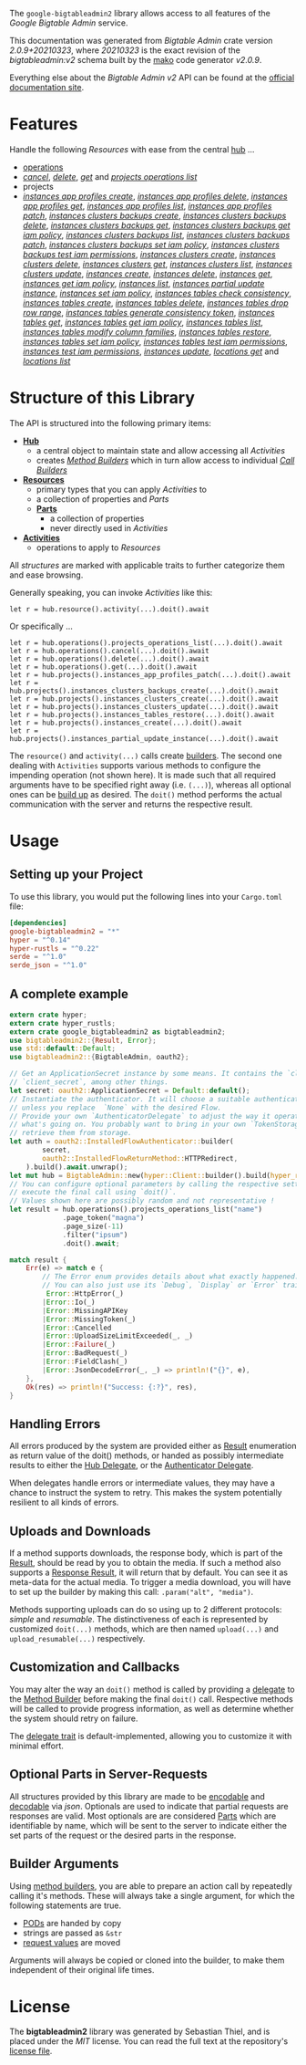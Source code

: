 <!---
DO NOT EDIT !
This file was generated automatically from 'src/mako/api/README.md.mako'
DO NOT EDIT !
-->
The `google-bigtableadmin2` library allows access to all features of the *Google Bigtable Admin* service.

This documentation was generated from *Bigtable Admin* crate version *2.0.9+20210323*, where *20210323* is the exact revision of the *bigtableadmin:v2* schema built by the [mako](http://www.makotemplates.org/) code generator *v2.0.9*.

Everything else about the *Bigtable Admin* *v2* API can be found at the
[official documentation site](https://cloud.google.com/bigtable/).
# Features

Handle the following *Resources* with ease from the central [hub](https://docs.rs/google-bigtableadmin2/2.0.9+20210323/google_bigtableadmin2/BigtableAdmin) ... 

* [operations](https://docs.rs/google-bigtableadmin2/2.0.9+20210323/google_bigtableadmin2/api::Operation)
 * [*cancel*](https://docs.rs/google-bigtableadmin2/2.0.9+20210323/google_bigtableadmin2/api::OperationCancelCall), [*delete*](https://docs.rs/google-bigtableadmin2/2.0.9+20210323/google_bigtableadmin2/api::OperationDeleteCall), [*get*](https://docs.rs/google-bigtableadmin2/2.0.9+20210323/google_bigtableadmin2/api::OperationGetCall) and [*projects operations list*](https://docs.rs/google-bigtableadmin2/2.0.9+20210323/google_bigtableadmin2/api::OperationProjectOperationListCall)
* projects
 * [*instances app profiles create*](https://docs.rs/google-bigtableadmin2/2.0.9+20210323/google_bigtableadmin2/api::ProjectInstanceAppProfileCreateCall), [*instances app profiles delete*](https://docs.rs/google-bigtableadmin2/2.0.9+20210323/google_bigtableadmin2/api::ProjectInstanceAppProfileDeleteCall), [*instances app profiles get*](https://docs.rs/google-bigtableadmin2/2.0.9+20210323/google_bigtableadmin2/api::ProjectInstanceAppProfileGetCall), [*instances app profiles list*](https://docs.rs/google-bigtableadmin2/2.0.9+20210323/google_bigtableadmin2/api::ProjectInstanceAppProfileListCall), [*instances app profiles patch*](https://docs.rs/google-bigtableadmin2/2.0.9+20210323/google_bigtableadmin2/api::ProjectInstanceAppProfilePatchCall), [*instances clusters backups create*](https://docs.rs/google-bigtableadmin2/2.0.9+20210323/google_bigtableadmin2/api::ProjectInstanceClusterBackupCreateCall), [*instances clusters backups delete*](https://docs.rs/google-bigtableadmin2/2.0.9+20210323/google_bigtableadmin2/api::ProjectInstanceClusterBackupDeleteCall), [*instances clusters backups get*](https://docs.rs/google-bigtableadmin2/2.0.9+20210323/google_bigtableadmin2/api::ProjectInstanceClusterBackupGetCall), [*instances clusters backups get iam policy*](https://docs.rs/google-bigtableadmin2/2.0.9+20210323/google_bigtableadmin2/api::ProjectInstanceClusterBackupGetIamPolicyCall), [*instances clusters backups list*](https://docs.rs/google-bigtableadmin2/2.0.9+20210323/google_bigtableadmin2/api::ProjectInstanceClusterBackupListCall), [*instances clusters backups patch*](https://docs.rs/google-bigtableadmin2/2.0.9+20210323/google_bigtableadmin2/api::ProjectInstanceClusterBackupPatchCall), [*instances clusters backups set iam policy*](https://docs.rs/google-bigtableadmin2/2.0.9+20210323/google_bigtableadmin2/api::ProjectInstanceClusterBackupSetIamPolicyCall), [*instances clusters backups test iam permissions*](https://docs.rs/google-bigtableadmin2/2.0.9+20210323/google_bigtableadmin2/api::ProjectInstanceClusterBackupTestIamPermissionCall), [*instances clusters create*](https://docs.rs/google-bigtableadmin2/2.0.9+20210323/google_bigtableadmin2/api::ProjectInstanceClusterCreateCall), [*instances clusters delete*](https://docs.rs/google-bigtableadmin2/2.0.9+20210323/google_bigtableadmin2/api::ProjectInstanceClusterDeleteCall), [*instances clusters get*](https://docs.rs/google-bigtableadmin2/2.0.9+20210323/google_bigtableadmin2/api::ProjectInstanceClusterGetCall), [*instances clusters list*](https://docs.rs/google-bigtableadmin2/2.0.9+20210323/google_bigtableadmin2/api::ProjectInstanceClusterListCall), [*instances clusters update*](https://docs.rs/google-bigtableadmin2/2.0.9+20210323/google_bigtableadmin2/api::ProjectInstanceClusterUpdateCall), [*instances create*](https://docs.rs/google-bigtableadmin2/2.0.9+20210323/google_bigtableadmin2/api::ProjectInstanceCreateCall), [*instances delete*](https://docs.rs/google-bigtableadmin2/2.0.9+20210323/google_bigtableadmin2/api::ProjectInstanceDeleteCall), [*instances get*](https://docs.rs/google-bigtableadmin2/2.0.9+20210323/google_bigtableadmin2/api::ProjectInstanceGetCall), [*instances get iam policy*](https://docs.rs/google-bigtableadmin2/2.0.9+20210323/google_bigtableadmin2/api::ProjectInstanceGetIamPolicyCall), [*instances list*](https://docs.rs/google-bigtableadmin2/2.0.9+20210323/google_bigtableadmin2/api::ProjectInstanceListCall), [*instances partial update instance*](https://docs.rs/google-bigtableadmin2/2.0.9+20210323/google_bigtableadmin2/api::ProjectInstancePartialUpdateInstanceCall), [*instances set iam policy*](https://docs.rs/google-bigtableadmin2/2.0.9+20210323/google_bigtableadmin2/api::ProjectInstanceSetIamPolicyCall), [*instances tables check consistency*](https://docs.rs/google-bigtableadmin2/2.0.9+20210323/google_bigtableadmin2/api::ProjectInstanceTableCheckConsistencyCall), [*instances tables create*](https://docs.rs/google-bigtableadmin2/2.0.9+20210323/google_bigtableadmin2/api::ProjectInstanceTableCreateCall), [*instances tables delete*](https://docs.rs/google-bigtableadmin2/2.0.9+20210323/google_bigtableadmin2/api::ProjectInstanceTableDeleteCall), [*instances tables drop row range*](https://docs.rs/google-bigtableadmin2/2.0.9+20210323/google_bigtableadmin2/api::ProjectInstanceTableDropRowRangeCall), [*instances tables generate consistency token*](https://docs.rs/google-bigtableadmin2/2.0.9+20210323/google_bigtableadmin2/api::ProjectInstanceTableGenerateConsistencyTokenCall), [*instances tables get*](https://docs.rs/google-bigtableadmin2/2.0.9+20210323/google_bigtableadmin2/api::ProjectInstanceTableGetCall), [*instances tables get iam policy*](https://docs.rs/google-bigtableadmin2/2.0.9+20210323/google_bigtableadmin2/api::ProjectInstanceTableGetIamPolicyCall), [*instances tables list*](https://docs.rs/google-bigtableadmin2/2.0.9+20210323/google_bigtableadmin2/api::ProjectInstanceTableListCall), [*instances tables modify column families*](https://docs.rs/google-bigtableadmin2/2.0.9+20210323/google_bigtableadmin2/api::ProjectInstanceTableModifyColumnFamilyCall), [*instances tables restore*](https://docs.rs/google-bigtableadmin2/2.0.9+20210323/google_bigtableadmin2/api::ProjectInstanceTableRestoreCall), [*instances tables set iam policy*](https://docs.rs/google-bigtableadmin2/2.0.9+20210323/google_bigtableadmin2/api::ProjectInstanceTableSetIamPolicyCall), [*instances tables test iam permissions*](https://docs.rs/google-bigtableadmin2/2.0.9+20210323/google_bigtableadmin2/api::ProjectInstanceTableTestIamPermissionCall), [*instances test iam permissions*](https://docs.rs/google-bigtableadmin2/2.0.9+20210323/google_bigtableadmin2/api::ProjectInstanceTestIamPermissionCall), [*instances update*](https://docs.rs/google-bigtableadmin2/2.0.9+20210323/google_bigtableadmin2/api::ProjectInstanceUpdateCall), [*locations get*](https://docs.rs/google-bigtableadmin2/2.0.9+20210323/google_bigtableadmin2/api::ProjectLocationGetCall) and [*locations list*](https://docs.rs/google-bigtableadmin2/2.0.9+20210323/google_bigtableadmin2/api::ProjectLocationListCall)




# Structure of this Library

The API is structured into the following primary items:

* **[Hub](https://docs.rs/google-bigtableadmin2/2.0.9+20210323/google_bigtableadmin2/BigtableAdmin)**
    * a central object to maintain state and allow accessing all *Activities*
    * creates [*Method Builders*](https://docs.rs/google-bigtableadmin2/2.0.9+20210323/google_bigtableadmin2/client::MethodsBuilder) which in turn
      allow access to individual [*Call Builders*](https://docs.rs/google-bigtableadmin2/2.0.9+20210323/google_bigtableadmin2/client::CallBuilder)
* **[Resources](https://docs.rs/google-bigtableadmin2/2.0.9+20210323/google_bigtableadmin2/client::Resource)**
    * primary types that you can apply *Activities* to
    * a collection of properties and *Parts*
    * **[Parts](https://docs.rs/google-bigtableadmin2/2.0.9+20210323/google_bigtableadmin2/client::Part)**
        * a collection of properties
        * never directly used in *Activities*
* **[Activities](https://docs.rs/google-bigtableadmin2/2.0.9+20210323/google_bigtableadmin2/client::CallBuilder)**
    * operations to apply to *Resources*

All *structures* are marked with applicable traits to further categorize them and ease browsing.

Generally speaking, you can invoke *Activities* like this:

```Rust,ignore
let r = hub.resource().activity(...).doit().await
```

Or specifically ...

```ignore
let r = hub.operations().projects_operations_list(...).doit().await
let r = hub.operations().cancel(...).doit().await
let r = hub.operations().delete(...).doit().await
let r = hub.operations().get(...).doit().await
let r = hub.projects().instances_app_profiles_patch(...).doit().await
let r = hub.projects().instances_clusters_backups_create(...).doit().await
let r = hub.projects().instances_clusters_create(...).doit().await
let r = hub.projects().instances_clusters_update(...).doit().await
let r = hub.projects().instances_tables_restore(...).doit().await
let r = hub.projects().instances_create(...).doit().await
let r = hub.projects().instances_partial_update_instance(...).doit().await
```

The `resource()` and `activity(...)` calls create [builders][builder-pattern]. The second one dealing with `Activities` 
supports various methods to configure the impending operation (not shown here). It is made such that all required arguments have to be 
specified right away (i.e. `(...)`), whereas all optional ones can be [build up][builder-pattern] as desired.
The `doit()` method performs the actual communication with the server and returns the respective result.

# Usage

## Setting up your Project

To use this library, you would put the following lines into your `Cargo.toml` file:

```toml
[dependencies]
google-bigtableadmin2 = "*"
hyper = "^0.14"
hyper-rustls = "^0.22"
serde = "^1.0"
serde_json = "^1.0"
```

## A complete example

```Rust
extern crate hyper;
extern crate hyper_rustls;
extern crate google_bigtableadmin2 as bigtableadmin2;
use bigtableadmin2::{Result, Error};
use std::default::Default;
use bigtableadmin2::{BigtableAdmin, oauth2};

// Get an ApplicationSecret instance by some means. It contains the `client_id` and 
// `client_secret`, among other things.
let secret: oauth2::ApplicationSecret = Default::default();
// Instantiate the authenticator. It will choose a suitable authentication flow for you, 
// unless you replace  `None` with the desired Flow.
// Provide your own `AuthenticatorDelegate` to adjust the way it operates and get feedback about 
// what's going on. You probably want to bring in your own `TokenStorage` to persist tokens and
// retrieve them from storage.
let auth = oauth2::InstalledFlowAuthenticator::builder(
        secret,
        oauth2::InstalledFlowReturnMethod::HTTPRedirect,
    ).build().await.unwrap();
let mut hub = BigtableAdmin::new(hyper::Client::builder().build(hyper_rustls::HttpsConnector::with_native_roots()), auth);
// You can configure optional parameters by calling the respective setters at will, and
// execute the final call using `doit()`.
// Values shown here are possibly random and not representative !
let result = hub.operations().projects_operations_list("name")
             .page_token("magna")
             .page_size(-11)
             .filter("ipsum")
             .doit().await;

match result {
    Err(e) => match e {
        // The Error enum provides details about what exactly happened.
        // You can also just use its `Debug`, `Display` or `Error` traits
         Error::HttpError(_)
        |Error::Io(_)
        |Error::MissingAPIKey
        |Error::MissingToken(_)
        |Error::Cancelled
        |Error::UploadSizeLimitExceeded(_, _)
        |Error::Failure(_)
        |Error::BadRequest(_)
        |Error::FieldClash(_)
        |Error::JsonDecodeError(_, _) => println!("{}", e),
    },
    Ok(res) => println!("Success: {:?}", res),
}

```
## Handling Errors

All errors produced by the system are provided either as [Result](https://docs.rs/google-bigtableadmin2/2.0.9+20210323/google_bigtableadmin2/client::Result) enumeration as return value of
the doit() methods, or handed as possibly intermediate results to either the 
[Hub Delegate](https://docs.rs/google-bigtableadmin2/2.0.9+20210323/google_bigtableadmin2/client::Delegate), or the [Authenticator Delegate](https://docs.rs/yup-oauth2/*/yup_oauth2/trait.AuthenticatorDelegate.html).

When delegates handle errors or intermediate values, they may have a chance to instruct the system to retry. This 
makes the system potentially resilient to all kinds of errors.

## Uploads and Downloads
If a method supports downloads, the response body, which is part of the [Result](https://docs.rs/google-bigtableadmin2/2.0.9+20210323/google_bigtableadmin2/client::Result), should be
read by you to obtain the media.
If such a method also supports a [Response Result](https://docs.rs/google-bigtableadmin2/2.0.9+20210323/google_bigtableadmin2/client::ResponseResult), it will return that by default.
You can see it as meta-data for the actual media. To trigger a media download, you will have to set up the builder by making
this call: `.param("alt", "media")`.

Methods supporting uploads can do so using up to 2 different protocols: 
*simple* and *resumable*. The distinctiveness of each is represented by customized 
`doit(...)` methods, which are then named `upload(...)` and `upload_resumable(...)` respectively.

## Customization and Callbacks

You may alter the way an `doit()` method is called by providing a [delegate](https://docs.rs/google-bigtableadmin2/2.0.9+20210323/google_bigtableadmin2/client::Delegate) to the 
[Method Builder](https://docs.rs/google-bigtableadmin2/2.0.9+20210323/google_bigtableadmin2/client::CallBuilder) before making the final `doit()` call. 
Respective methods will be called to provide progress information, as well as determine whether the system should 
retry on failure.

The [delegate trait](https://docs.rs/google-bigtableadmin2/2.0.9+20210323/google_bigtableadmin2/client::Delegate) is default-implemented, allowing you to customize it with minimal effort.

## Optional Parts in Server-Requests

All structures provided by this library are made to be [encodable](https://docs.rs/google-bigtableadmin2/2.0.9+20210323/google_bigtableadmin2/client::RequestValue) and 
[decodable](https://docs.rs/google-bigtableadmin2/2.0.9+20210323/google_bigtableadmin2/client::ResponseResult) via *json*. Optionals are used to indicate that partial requests are responses 
are valid.
Most optionals are are considered [Parts](https://docs.rs/google-bigtableadmin2/2.0.9+20210323/google_bigtableadmin2/client::Part) which are identifiable by name, which will be sent to 
the server to indicate either the set parts of the request or the desired parts in the response.

## Builder Arguments

Using [method builders](https://docs.rs/google-bigtableadmin2/2.0.9+20210323/google_bigtableadmin2/client::CallBuilder), you are able to prepare an action call by repeatedly calling it's methods.
These will always take a single argument, for which the following statements are true.

* [PODs][wiki-pod] are handed by copy
* strings are passed as `&str`
* [request values](https://docs.rs/google-bigtableadmin2/2.0.9+20210323/google_bigtableadmin2/client::RequestValue) are moved

Arguments will always be copied or cloned into the builder, to make them independent of their original life times.

[wiki-pod]: http://en.wikipedia.org/wiki/Plain_old_data_structure
[builder-pattern]: http://en.wikipedia.org/wiki/Builder_pattern
[google-go-api]: https://github.com/google/google-api-go-client

# License
The **bigtableadmin2** library was generated by Sebastian Thiel, and is placed 
under the *MIT* license.
You can read the full text at the repository's [license file][repo-license].

[repo-license]: https://github.com/Byron/google-apis-rsblob/main/LICENSE.md
